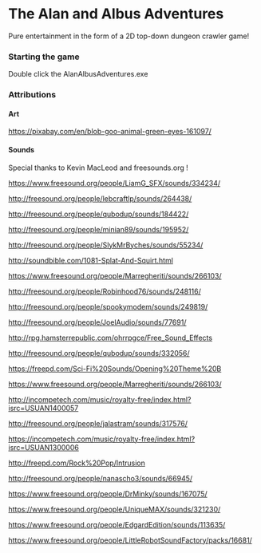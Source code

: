 # The Alan and Albus Adventures
Pure entertainment in the form of a 2D top-down dungeon crawler game!
### Starting the game
Double click the AlanAlbusAdventures.exe
### Attributions
#### Art

https://pixabay.com/en/blob-goo-animal-green-eyes-161097/

#### Sounds
Special thanks to Kevin MacLeod and freesounds.org !

https://www.freesound.org/people/LiamG_SFX/sounds/334234/

http://freesound.org/people/lebcraftlp/sounds/264438/

http://freesound.org/people/qubodup/sounds/184422/

http://freesound.org/people/minian89/sounds/195952/

http://freesound.org/people/SlykMrByches/sounds/55234/

http://soundbible.com/1081-Splat-And-Squirt.html

https://www.freesound.org/people/Marregheriti/sounds/266103/

http://freesound.org/people/Robinhood76/sounds/248116/

http://freesound.org/people/spookymodem/sounds/249819/

http://freesound.org/people/JoelAudio/sounds/77691/

http://rpg.hamsterrepublic.com/ohrrpgce/Free_Sound_Effects

http://freesound.org/people/qubodup/sounds/332056/

https://freepd.com/Sci-Fi%20Sounds/Opening%20Theme%20B

https://www.freesound.org/people/Marregheriti/sounds/266103/

http://incompetech.com/music/royalty-free/index.html?isrc=USUAN1400057

http://freesound.org/people/jalastram/sounds/317576/

https://incompetech.com/music/royalty-free/index.html?isrc=USUAN1300006

http://freepd.com/Rock%20Pop/Intrusion

http://freesound.org/people/nanascho3/sounds/66945/

https://www.freesound.org/people/DrMinky/sounds/167075/

https://www.freesound.org/people/UniqueMAX/sounds/321230/

https://www.freesound.org/people/EdgardEdition/sounds/113635/

https://www.freesound.org/people/LittleRobotSoundFactory/packs/16681/
